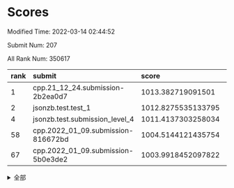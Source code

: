 # Scores

Modified Time: 2022-03-14 02:44:52

Submit Num: 207

All Rank Num: 350617

| rank |               submit               |       score        |       sigma        | pk_num |
| :--- | :--------------------------------- | :----------------- | :----------------- | :----- |
| 1    | cpp.21_12_24.submission-2b2ea0d7   | 1013.382719091501  | 0.7943490735686519 | 6779   |
| 2    | jsonzb.test.test_1                 | 1012.8275535133795 | 0.8098031446907991 | 6774   |
| 4    | jsonzb.test.submission_level_4     | 1011.4137303258034 | 0.7816705214791325 | 6778   |
| 58   | cpp.2022_01_09.submission-816672bd | 1004.5144121435754 | 0.7102304122587307 | 6775   |
| 67   | cpp.2022_01_09.submission-5b0e3de2 | 1003.9918452097822 | 0.709271782965375  | 6770   |


<details>
<summary>全部</summary>

| rank |                 submit                 |       score        |       sigma        | pk_num |
| :--- | :------------------------------------- | :----------------- | :----------------- | :----- |
| 1    | cpp.21_12_24.submission-2b2ea0d7       | 1013.382719091501  | 0.7943490735686519 | 6779   |
| 2    | jsonzb.test.test_1                     | 1012.8275535133795 | 0.8098031446907991 | 6774   |
| 3    | gobigger.level_3.submission_level_3_12 | 1011.600099092564  | 0.8119122354383029 | 6775   |
| 4    | jsonzb.test.submission_level_4         | 1011.4137303258034 | 0.7816705214791325 | 6778   |
| 5    | gobigger.level_3.submission_level_3_6  | 1011.252703561359  | 0.7893094207429373 | 6778   |
| 6    | gobigger.level_3.submission_level_3_48 | 1011.2437604852918 | 0.7655646529993324 | 6774   |
| 7    | gobigger.level_3.submission_level_3_38 | 1011.1166631350115 | 0.7767077324315294 | 6770   |
| 8    | gobigger.level_3.submission_level_3_25 | 1011.0029350333484 | 0.7536766270637669 | 6778   |
| 9    | gobigger.level_3.submission_level_3_26 | 1010.9766911394972 | 0.7457214005544138 | 6780   |
| 10   | gobigger.level_3.submission_level_3_3  | 1010.9671169979969 | 0.7705178229172348 | 6776   |
| 11   | gobigger.level_3.submission_level_3_0  | 1010.9507223570008 | 0.7479975934483964 | 6776   |
| 12   | gobigger.level_3.submission_level_3_27 | 1010.8425466741481 | 0.7855686861396567 | 6780   |
| 13   | gobigger.level_3.submission_level_3_8  | 1010.695937335463  | 0.7553696157829718 | 6777   |
| 14   | gobigger.level_3.submission_level_3_14 | 1010.6566632811384 | 0.7532085565940992 | 6776   |
| 15   | gobigger.level_3.submission_level_3_36 | 1010.6284336957056 | 0.7685809590610504 | 6774   |
| 16   | gobigger.level_3.submission_level_3_7  | 1010.5916617496267 | 0.7517159660360206 | 6771   |
| 17   | gobigger.level_3.submission_level_3_28 | 1010.4755189562518 | 0.7588966395903352 | 6777   |
| 18   | gobigger.level_3.submission_level_3_9  | 1010.3476278447563 | 0.7575060546744505 | 6781   |
| 19   | gobigger.level_3.submission_level_3_11 | 1010.3438375245279 | 0.7630155645963325 | 6780   |
| 20   | gobigger.level_3.submission_level_3_34 | 1010.2400601328884 | 0.7417977177728118 | 6783   |
| 21   | gobigger.level_3.submission_level_3_10 | 1010.016692453081  | 0.7545308360544697 | 6776   |
| 22   | gobigger.level_3.submission_level_3_43 | 1009.9719059589831 | 0.7505955332146703 | 6774   |
| 23   | gobigger.level_3.submission_level_3_45 | 1009.9472333851606 | 0.7560277082321132 | 6777   |
| 24   | gobigger.level_3.submission_level_3_22 | 1009.9124956959313 | 0.7562837415980092 | 6774   |
| 25   | gobigger.level_3.submission_level_3_15 | 1009.9117642700661 | 0.7462525067018433 | 6774   |
| 26   | gobigger.level_3.submission_level_3_13 | 1009.8601561594646 | 0.7496212041997088 | 6773   |
| 27   | gobigger.level_3.submission_level_3_40 | 1009.7942616580042 | 0.7618083722626293 | 6773   |
| 28   | gobigger.level_3.submission_level_3_30 | 1009.7867763738369 | 0.7823368326638951 | 6778   |
| 29   | gobigger.level_3.submission_level_3_33 | 1009.7649266918725 | 0.7353059107196467 | 6772   |
| 30   | gobigger.level_3.submission_level_3_49 | 1009.7231154550434 | 0.755500366769569  | 6776   |
| 31   | gobigger.level_3.submission_level_3_47 | 1009.6815677606138 | 0.7641078169729015 | 6777   |
| 32   | gobigger.level_3.submission_level_3_24 | 1009.6674982226509 | 0.7349644268308978 | 6773   |
| 33   | gobigger.level_3.submission_level_3_44 | 1009.6231895904301 | 0.7543904063545208 | 6773   |
| 34   | gobigger.level_3.submission_level_3_42 | 1009.595221829103  | 0.7398216233067136 | 6774   |
| 35   | gobigger.level_3.submission_level_3_37 | 1009.558245341843  | 0.7570832813075348 | 6772   |
| 36   | gobigger.level_3.submission_level_3_29 | 1009.5092517818925 | 0.7610889592550332 | 6779   |
| 37   | gobigger.level_3.submission_level_3_31 | 1009.5037978950439 | 0.7498180961384192 | 6776   |
| 38   | gobigger.level_3.submission_level_3_46 | 1009.4667092178576 | 0.7507158658672217 | 6780   |
| 39   | gobigger.level_3.submission_level_3_35 | 1009.4655535733701 | 0.7421536409391051 | 6773   |
| 40   | gobigger.level_3.submission_level_3_16 | 1009.4540003626003 | 0.7439569470208959 | 6776   |
| 41   | gobigger.level_3.submission_level_3_21 | 1009.4162467182056 | 0.7431249438239567 | 6773   |
| 42   | gobigger.level_3.submission_level_3_23 | 1009.3689415511819 | 0.7516637793845501 | 6775   |
| 43   | gobigger.level_3.submission_level_3_17 | 1009.3472139997622 | 0.7338649510939588 | 6773   |
| 44   | gobigger.level_3.submission_level_3_32 | 1009.1333485060217 | 0.7628078764250955 | 6774   |
| 45   | gobigger.level_3.submission_level_3_41 | 1009.130957552345  | 0.729828680953709  | 6779   |
| 46   | gobigger.level_3.submission_level_3_4  | 1009.1164364224901 | 0.7700073859098819 | 6776   |
| 47   | gobigger.level_3.submission_level_3_39 | 1009.1164145151909 | 0.7504391177718324 | 6772   |
| 48   | gobigger.level_3.submission_level_3_18 | 1009.0696894009103 | 0.7335948378323954 | 6779   |
| 49   | gobigger.level_3.submission_level_3_2  | 1008.9409409344331 | 0.7556325283733953 | 6772   |
| 50   | gobigger.level_3.submission_level_3_20 | 1008.9338942335061 | 0.7509969432307824 | 6777   |
| 51   | gobigger.level_3.submission_level_3_5  | 1008.8512398539547 | 0.7383668091522289 | 6776   |
| 52   | gobigger.level_3.submission_level_3_19 | 1008.841152101016  | 0.7308941206806474 | 6775   |
| 53   | gobigger.level_3.submission_level_3_1  | 1008.3994228313466 | 0.740093235326943  | 6778   |
| 54   | gobigger.level_1.submission_level_1_49 | 1005.2567760038072 | 0.7289036004258639 | 6770   |
| 55   | gobigger.level_1.submission_level_1_13 | 1005.1945913680346 | 0.723784735160859  | 6773   |
| 56   | gobigger.level_1.submission_level_1_41 | 1004.8100107595462 | 0.7235803619363531 | 6777   |
| 57   | gobigger.level_1.submission_level_1_25 | 1004.5363488212197 | 0.7273883785217753 | 6779   |
| 58   | cpp.2022_01_09.submission-816672bd     | 1004.5144121435754 | 0.7102304122587307 | 6775   |
| 59   | gobigger.level_1.submission_level_1_26 | 1004.3770831555844 | 0.7222411213263992 | 6776   |
| 60   | gobigger.level_1.submission_level_1_23 | 1004.3687587881911 | 0.7096083297226246 | 6776   |
| 61   | gobigger.level_1.submission_level_1_45 | 1004.2684746123405 | 0.7091040350690453 | 6778   |
| 62   | gobigger.level_1.submission_level_1_29 | 1004.260531702213  | 0.71043336465731   | 6774   |
| 63   | gobigger.level_1.submission_level_1_6  | 1004.2401518777817 | 0.7241729751811853 | 6779   |
| 64   | gobigger.level_1.submission_level_1_11 | 1004.1528374977479 | 0.7201289151423135 | 6779   |
| 65   | gobigger.level_1.submission_level_1_28 | 1004.0335967390519 | 0.7203434070899621 | 6771   |
| 66   | gobigger.level_1.submission_level_1_10 | 1004.0206748202684 | 0.7117832435850792 | 6778   |
| 67   | cpp.2022_01_09.submission-5b0e3de2     | 1003.9918452097822 | 0.709271782965375  | 6770   |
| 68   | gobigger.level_1.submission_level_1_44 | 1003.9800800083123 | 0.7310901956585981 | 6780   |
| 69   | gobigger.level_1.submission_level_1_40 | 1003.9741003818112 | 0.732533974624466  | 6775   |
| 70   | gobigger.level_1.submission_level_1_46 | 1003.9531293153907 | 0.7296498155181899 | 6777   |
| 71   | gobigger.level_1.submission_level_1_9  | 1003.894568295944  | 0.717065617246482  | 6771   |
| 72   | gobigger.level_1.submission_level_1_33 | 1003.6959377653363 | 0.7180508966045266 | 6774   |
| 73   | gobigger.level_1.submission_level_1_20 | 1003.5712397726193 | 0.713634498810409  | 6778   |
| 74   | gobigger.level_1.submission_level_1_36 | 1003.4762697118972 | 0.7198505940649657 | 6776   |
| 75   | gobigger.level_1.submission_level_1_0  | 1003.4601754059171 | 0.7057923906891758 | 6776   |
| 76   | gobigger.level_1.submission_level_1_48 | 1003.4485700744065 | 0.7178041136632566 | 6773   |
| 77   | gobigger.level_1.submission_level_1_34 | 1003.4469709340394 | 0.7225917679430652 | 6774   |
| 78   | gobigger.level_1.submission_level_1_4  | 1003.4413346525348 | 0.7187630037060859 | 6777   |
| 79   | gobigger.level_1.submission_level_1_15 | 1003.4069592524138 | 0.7226955179289862 | 6774   |
| 80   | gobigger.level_1.submission_level_1_21 | 1003.3837145727263 | 0.7228615950573456 | 6777   |
| 81   | gobigger.level_1.submission_level_1_43 | 1003.3198143261657 | 0.7144660471064701 | 6776   |
| 82   | gobigger.level_1.submission_level_1_12 | 1003.3104183466324 | 0.7234189563557609 | 6776   |
| 83   | gobigger.level_1.submission_level_1_7  | 1003.2891936003233 | 0.7087860972789523 | 6774   |
| 84   | gobigger.level_1.submission_level_1_22 | 1003.2616783124014 | 0.7285691330860319 | 6778   |
| 85   | gobigger.level_1.submission_level_1_16 | 1003.2345045474864 | 0.7178059697154853 | 6775   |
| 86   | gobigger.level_1.submission_level_1_30 | 1003.200402971536  | 0.7201470363953524 | 6773   |
| 87   | gobigger.level_1.submission_level_1_3  | 1003.1873383740158 | 0.7173366029784166 | 6774   |
| 88   | gobigger.level_1.submission_level_1_1  | 1003.1848153450741 | 0.7035163409504614 | 6775   |
| 89   | gobigger.level_1.submission_level_1_32 | 1003.1577902948626 | 0.7105530532497516 | 6778   |
| 90   | gobigger.level_1.submission_level_1_19 | 1002.9434960502016 | 0.7090981929639553 | 6782   |
| 91   | gobigger.level_1.submission_level_1_17 | 1002.8892299813496 | 0.710705730208986  | 6770   |
| 92   | gobigger.level_1.submission_level_1_18 | 1002.8809365844688 | 0.7206329269625301 | 6777   |
| 93   | gobigger.level_1.submission_level_1_8  | 1002.8151297884481 | 0.7165334139468302 | 6777   |
| 94   | gobigger.level_1.submission_level_1_5  | 1002.8109005665867 | 0.7157970827996286 | 6776   |
| 95   | gobigger.level_1.submission_level_1_24 | 1002.7426965921321 | 0.7124101840733948 | 6775   |
| 96   | gobigger.level_1.submission_level_1_14 | 1002.4202533940714 | 0.7009055981535891 | 6775   |
| 97   | gobigger.level_1.submission_level_1_37 | 1002.275124493966  | 0.710628870110892  | 6772   |
| 98   | gobigger.level_1.submission_level_1_39 | 1002.2735301413148 | 0.7175554732986059 | 6771   |
| 99   | gobigger.level_1.submission_level_1_2  | 1002.2220296557955 | 0.7173883863689696 | 6774   |
| 100  | gobigger.level_1.submission_level_1_35 | 1002.0848596427185 | 0.7212212434555504 | 6776   |
| 101  | gobigger.level_1.submission_level_1_47 | 1002.0368282116951 | 0.7111937420931318 | 6775   |
| 102  | gobigger.level_1.submission_level_1_31 | 1002.0164793410403 | 0.713060792270418  | 6774   |
| 103  | gobigger.level_1.submission_level_1_27 | 1001.9854619453758 | 0.7143163791638459 | 6775   |
| 104  | gobigger.level_1.submission_level_1_42 | 1001.9810113274752 | 0.7093747402296847 | 6780   |
| 105  | gobigger.level_1.submission_level_1_38 | 1001.874438523709  | 0.7136200896715491 | 6774   |
| 106  | gobigger.random.submission_random_29   | 997.5663708152182  | 0.6999792852628262 | 6772   |
| 107  | gobigger.random.submission_random_28   | 997.4221531294592  | 0.6996278935038529 | 6773   |
| 108  | gobigger.random.submission_random_18   | 997.1083440699745  | 0.7041554938282237 | 6773   |
| 109  | gobigger.random.submission_random_22   | 997.0362323212162  | 0.7071024157709533 | 6779   |
| 110  | gobigger.random.submission_random_9    | 996.8278885385366  | 0.7185711649665597 | 6772   |
| 111  | gobigger.random.submission_random_15   | 996.8134526342347  | 0.7093347458804125 | 6770   |
| 112  | gobigger.random.submission_random_3    | 996.7897682282911  | 0.712351596878333  | 6774   |
| 113  | gobigger.random.submission_random_17   | 996.7700590839648  | 0.7013348838606001 | 6772   |
| 114  | gobigger.random.submission_random_24   | 996.7338215284651  | 0.7249147753570224 | 6777   |
| 115  | gobigger.random.submission_random_0    | 996.7124262982234  | 0.7127817718311726 | 6778   |
| 116  | gobigger.random.submission_random_32   | 996.7106883270095  | 0.712089028026103  | 6776   |
| 117  | gobigger.random.submission_random_47   | 996.6677749210951  | 0.7148531612668817 | 6778   |
| 118  | gobigger.random.submission_random_39   | 996.6397098004865  | 0.7165867728902218 | 6772   |
| 119  | gobigger.random.submission_random_45   | 996.6080027318021  | 0.7023854349147665 | 6775   |
| 120  | gobigger.random.submission_random_1    | 996.5481988023276  | 0.7214952257939066 | 6771   |
| 121  | gobigger.random.submission_random_2    | 996.5058732797028  | 0.7078571544341538 | 6774   |
| 122  | gobigger.random.submission_random_10   | 996.4281802857611  | 0.7217181580489742 | 6771   |
| 123  | gobigger.random.submission_random_37   | 996.4220330934401  | 0.7026746084403416 | 6772   |
| 124  | gobigger.random.submission_random_49   | 996.4184315807576  | 0.7061497977701483 | 6775   |
| 125  | gobigger.random.submission_random_12   | 996.4066129328418  | 0.7147711762603621 | 6776   |
| 126  | gobigger.random.submission_random_42   | 996.3803451038236  | 0.7065424847824647 | 6770   |
| 127  | gobigger.random.submission_random_34   | 996.36598795088    | 0.7114112563169688 | 6777   |
| 128  | gobigger.random.submission_random_40   | 996.3386909448961  | 0.7154593385776955 | 6778   |
| 129  | gobigger.random.submission_random_19   | 996.3162768264497  | 0.7076572790611234 | 6775   |
| 130  | gobigger.random.submission_random_7    | 996.2458586660528  | 0.702808152846799  | 6771   |
| 131  | gobigger.random.submission_random_33   | 996.2198224797022  | 0.7113801604637608 | 6774   |
| 132  | gobigger.random.submission_random_36   | 996.2138020041336  | 0.716657591834621  | 6778   |
| 133  | gobigger.random.submission_random_26   | 996.1503283547929  | 0.71199715942819   | 6775   |
| 134  | gobigger.random.submission_random_41   | 996.1176553076423  | 0.7080316602561371 | 6779   |
| 135  | gobigger.random.submission_random_6    | 996.0965025953755  | 0.7218998042516388 | 6773   |
| 136  | gobigger.random.submission_random_5    | 996.0318559119025  | 0.7072614341672074 | 6781   |
| 137  | gobigger.random.submission_random_48   | 995.9642224910202  | 0.7087271164038483 | 6781   |
| 138  | gobigger.random.submission_random_38   | 995.8498159796519  | 0.7146739066783618 | 6774   |
| 139  | gobigger.random.submission_random_25   | 995.7317567395739  | 0.7120221244158714 | 6778   |
| 140  | gobigger.random.submission_random_13   | 995.7105495672049  | 0.7254603483666046 | 6776   |
| 141  | gobigger.random.submission_random_21   | 995.7095060872334  | 0.7229722647648673 | 6777   |
| 142  | gobigger.random.submission_random_14   | 995.6759165833729  | 0.7121620888386777 | 6779   |
| 143  | gobigger.random.submission_random_35   | 995.4210708329497  | 0.7065338938439021 | 6777   |
| 144  | gobigger.random.submission_random_43   | 995.3580852723712  | 0.7329094960013646 | 6773   |
| 145  | gobigger.random.submission_random_4    | 995.327914177867   | 0.7364997654688186 | 6774   |
| 146  | gobigger.random.submission_random_8    | 995.3000585873868  | 0.722533045030902  | 6771   |
| 147  | gobigger.random.submission_random_31   | 995.2747623235698  | 0.7240735398250285 | 6770   |
| 148  | gobigger.random.submission_random_44   | 995.2585322008239  | 0.7156430149827332 | 6776   |
| 149  | gobigger.random.submission_random_27   | 995.1832773942738  | 0.7143959051467503 | 6773   |
| 150  | gobigger.random.submission_random_30   | 995.1347030520294  | 0.7108867442625102 | 6772   |
| 151  | gobigger.random.submission_random_11   | 994.9778346487334  | 0.7226439421383972 | 6768   |
| 152  | gobigger.random.submission_random_20   | 994.9027317378677  | 0.7119250243016543 | 6771   |
| 153  | gobigger.random.submission_random_23   | 994.6943231864508  | 0.729458636475107  | 6783   |
| 154  | gobigger.random.submission_random_16   | 994.6940463279744  | 0.7141669552470298 | 6778   |
| 155  | gobigger.random.submission_random_46   | 994.296179069824   | 0.698372611348475  | 6762   |
| 156  | gobigger.level_2.submission_level_2_11 | 993.8682652035792  | 0.7354375734725676 | 6781   |
| 157  | gobigger.level_2.submission_level_2_28 | 993.4580811940593  | 0.737358687613491  | 6776   |
| 158  | gobigger.level_2.submission_level_2_14 | 993.38898078103    | 0.7438879189256709 | 6771   |
| 159  | gobigger.level_2.submission_level_2_42 | 993.374176578775   | 0.745631627552129  | 6776   |
| 160  | gobigger.level_2.submission_level_2_35 | 993.339140909024   | 0.7311306533814865 | 6771   |
| 161  | gobigger.level_2.submission_level_2_2  | 993.2956882179487  | 0.7419043822781136 | 6775   |
| 162  | gobigger.level_2.submission_level_2_46 | 993.2663412341658  | 0.7420546659713709 | 6772   |
| 163  | gobigger.level_2.submission_level_2_38 | 993.2440319186043  | 0.7361994855303546 | 6770   |
| 164  | gobigger.level_2.submission_level_2_21 | 993.2301928974343  | 0.7426787339772353 | 6775   |
| 165  | gobigger.level_2.submission_level_2_10 | 993.0100438642569  | 0.7334147065717657 | 6776   |
| 166  | gobigger.level_2.submission_level_2_34 | 992.9629388841412  | 0.7405958978130226 | 6774   |
| 167  | gobigger.level_2.submission_level_2_45 | 992.9543727393504  | 0.7429097196248781 | 6776   |
| 168  | gobigger.level_2.submission_level_2_26 | 992.9354640649395  | 0.7284407575274179 | 6774   |
| 169  | gobigger.level_2.submission_level_2_4  | 992.9070437305754  | 0.7396217315109446 | 6771   |
| 170  | gobigger.level_2.submission_level_2_29 | 992.8476743742018  | 0.7394720881999746 | 6771   |
| 171  | gobigger.level_2.submission_level_2_49 | 992.8049990946295  | 0.7258854840314224 | 6774   |
| 172  | gobigger.level_2.submission_level_2_47 | 992.7968873407383  | 0.7297498653324106 | 6779   |
| 173  | gobigger.level_2.submission_level_2_0  | 992.7212697384855  | 0.7288720497386011 | 6777   |
| 174  | gobigger.level_2.submission_level_2_40 | 992.5168220093434  | 0.73397717617907   | 6779   |
| 175  | gobigger.level_2.submission_level_2_23 | 992.4315287905587  | 0.7558468615811151 | 6778   |
| 176  | gobigger.level_2.submission_level_2_22 | 992.2824365507887  | 0.7340019955025794 | 6778   |
| 177  | gobigger.level_2.submission_level_2_20 | 992.2793851053207  | 0.752714210928869  | 6773   |
| 178  | gobigger.level_2.submission_level_2_48 | 992.2449474403401  | 0.7544590912518544 | 6777   |
| 179  | gobigger.level_2.submission_level_2_5  | 992.1549487507024  | 0.7507184294267889 | 6772   |
| 180  | gobigger.level_2.submission_level_2_32 | 992.1180209214403  | 0.7636655472240719 | 6782   |
| 181  | gobigger.level_2.submission_level_2_16 | 992.0846871573301  | 0.760306475689609  | 6773   |
| 182  | gobigger.level_2.submission_level_2_6  | 992.0628067393951  | 0.7454593901327274 | 6772   |
| 183  | gobigger.level_2.submission_level_2_30 | 991.9322567414912  | 0.7569149276000403 | 6778   |
| 184  | gobigger.level_2.submission_level_2_24 | 991.8676030850463  | 0.7319048224575028 | 6779   |
| 185  | gobigger.level_2.submission_level_2_3  | 991.7667654201597  | 0.7593745171640431 | 6775   |
| 186  | gobigger.level_2.submission_level_2_17 | 991.6836523447961  | 0.7512905913222004 | 6778   |
| 187  | gobigger.level_2.submission_level_2_37 | 991.6503261940409  | 0.7502150963424348 | 6772   |
| 188  | gobigger.level_2.submission_level_2_12 | 991.6431217534113  | 0.7880684227742809 | 6777   |
| 189  | gobigger.level_2.submission_level_2_31 | 991.6162535882929  | 0.7576507465135697 | 6772   |
| 190  | gobigger.level_2.submission_level_2_36 | 991.5141289829365  | 0.7528957438961142 | 6780   |
| 191  | gobigger.level_2.submission_level_2_33 | 991.5125205355845  | 0.7530906204256143 | 6774   |
| 192  | gobigger.level_2.submission_level_2_41 | 991.4268624797877  | 0.7546012429485902 | 6775   |
| 193  | gobigger.level_2.submission_level_2_25 | 991.2304161137301  | 0.754219025090084  | 6777   |
| 194  | gobigger.level_2.submission_level_2_1  | 991.1864097113768  | 0.7671645493677149 | 6774   |
| 195  | gobigger.level_2.submission_level_2_19 | 991.1844779079605  | 0.7599456279920582 | 6779   |
| 196  | gobigger.level_2.submission_level_2_43 | 991.0453066717691  | 0.7437545197819321 | 6775   |
| 197  | gobigger.level_2.submission_level_2_27 | 990.9299700999463  | 0.7692490086220547 | 6778   |
| 198  | gobigger.level_2.submission_level_2_15 | 990.9218201681729  | 0.7517467278336507 | 6778   |
| 199  | gobigger.level_2.submission_level_2_8  | 990.8824917720651  | 0.7525906400102953 | 6780   |
| 200  | gobigger.level_2.submission_level_2_9  | 990.5715324880499  | 0.7542310317009249 | 6779   |
| 201  | gobigger.level_2.submission_level_2_39 | 990.4866386668765  | 0.7783503682229433 | 6773   |
| 202  | gobigger.level_2.submission_level_2_7  | 990.3520981084702  | 0.7552329277759172 | 6772   |
| 203  | gobigger.level_2.submission_level_2_13 | 990.2246939372858  | 0.7574440876582887 | 6772   |
| 204  | gobigger.level_2.submission_level_2_18 | 990.0231024561971  | 0.7685008673283841 | 6776   |
| 205  | gobigger.level_2.submission_level_2_44 | 989.6151101658319  | 0.7797790230765642 | 6771   |
| 206  | gobigger.none.submission_none_1        | 975.7483490294848  | 1.4715619214435647 | 6771   |
| 207  | gobigger.none.submission_none_0        | 975.272002855232   | 1.556871288074482  | 6774   |

</details>